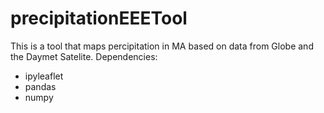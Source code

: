 # precipitationEEETool
This is a tool that maps percipitation in MA based on data from Globe and the Daymet Satelite.
Dependencies: 
- ipyleaflet 
- pandas 
- numpy 
